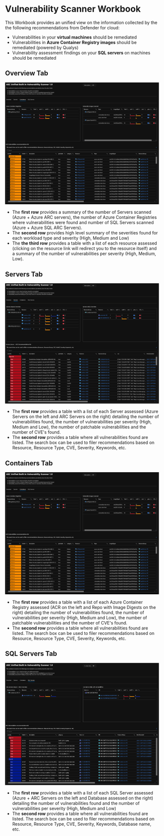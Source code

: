 # Vulnerability Scanner Workbook
This Workbook provides an unified view on the information collected by the the following recommendations from Defender for cloud:
- Vulnerabilities in your **virtual machines** should be remediated
- Vulnerabilities in **Azure Container Registry images** should be remediated (powered by Qualys)
- Vulnerability assessment findings on your **SQL servers** on machines should be remediated

## Overview Tab
![Image of OverviewTab](imgs/ContainersTab.png?raw=true)
- The **first row** provides a summary of the number of Servers scanned (Azure + Azure ARC servers), the number of Azure Container Registries where vulnerabilities were found and number of SQL Servers scanned (Azure + Azure SQL ARC Servers). 
- The **second row** provides high level summary of the severities found for each workload type and severity (High, Medium and Low)
- The **the third row** provides a table with a list of each resource assessed (clicking on the resource link will redirect you to the resource itself) and a summary of the number of vulnerabilities per severity (High, Medium, Low).

## Servers Tab
![Image of ServersTab](imgs/ServersTab.png?raw=true)
- The **first row** provides a table with a list of each Server assessed (Azure Servers on the left and ARC Servers on the right) detailing the number of vulnerabilities found, the number of vulnerabilities per severity (High, Medium and Low), the number of patchable vulnerabilities and the number of CVE's found.
- The **second row** provides a table where all vulnerabilities found are listed. The search box can be used to filer recommendations based on Resource, Resource Type, CVE, Severity, Keywords, etc.

## Containers Tab
![Image of ContainersTab](imgs/ContainersTab.png?raw=true)
- The **first row** provides a table with a list of each Azure Container Registry assessed (ACR on the left and Repo with Image Digests on the right) detailing the number of vulnerabilities found, the number of vulnerabilities per severity (High, Medium and Low), the number of patchable vulnerabilities and the number of CVE's found.
- The **second row** provides a table where all vulnerabilities found are listed. The search box can be used to filer recommendations based on Resource, Resource Type, CVE, Severity, Keywords, etc.

## SQL Servers Tab
![Image of SQLServersTab](imgs/SQLServers.png?raw=true)
- The **first row** provides a table with a list of each SQL Server assessed (Azure + ARC Servers on the left and Database assessed on the right) detailing the number of vulnerabilities found and the number of vulnerabilities per severity (High, Medium and Low)
- The **second row** provides a table where all vulnerabilities found are listed. The search box can be used to filer recommendations based on Resource, Resource Type, CVE, Severity, Keywords, Database name, etc.
